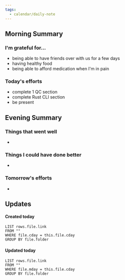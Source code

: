 ```yaml
---
tags:
  - calendar/daily-note
---
```


## Morning Summary

### I'm grateful for...

- being able to have friends over with us for a few days
- having healthy food
- being able to afford medication when I'm in pain

### Today's efforts

- complete 1 QC section
- complete Rust CLI section
- be present

## Evening Summary

### Things that went well

-

### Things I could have done better

-

### Tomorrow's efforts

-

## Updates

#### Created today

```dataview
LIST rows.file.link
FROM ""
WHERE file.cday = this.file.cday
GROUP BY file.folder
```

#### Updated today

```dataview
LIST rows.file.link
FROM ""
WHERE file.mday = this.file.cday
GROUP BY file.folder
```
